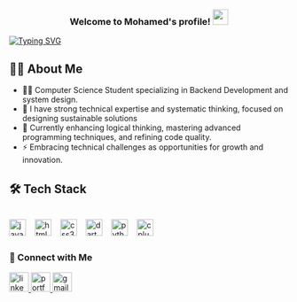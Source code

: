 <h3 align="center">
  Welcome to Mohamed's profile!
  <img src="https://media.giphy.com/media/hvRJCLFzcasrR4ia7z/giphy.gif" width="28">
</h3>

<a href="https://git.io/typing-svg"><img src="https://readme-typing-svg.demolab.com?font=Josefin+Sans&weight=600&size=24&pause=1000&center=true&vCenter=true&multiline=true&width=435&lines=A+Computer+Science+Student+;Tech+Enthusiast" alt="Typing SVG" /></a>


## 👨‍💻 About Me

- 👨‍💻 Computer Science Student specializing in Backend Development and system design.
- 🚀 I have strong technical expertise and systematic thinking, focused on designing sustainable solutions
- 🌱 Currently enhancing logical thinking, mastering advanced programming techniques, and refining code quality.
- ⚡ Embracing technical challenges as opportunities for growth and innovation.

## 🛠 Tech Stack
<br>

<div style="display: flex; align-items: center; gap: 2px;">
  <!-- JavaScript -->
  <img src="https://cdn.jsdelivr.net/gh/devicons/devicon/icons/javascript/javascript-original.svg" height="30" alt="javascript logo" />
  <img width="12" />

  <!-- HTML -->
  <img src="https://cdn.jsdelivr.net/gh/devicons/devicon/icons/html5/html5-original.svg" height="30" alt="html5 logo" />
  <img width="12" />

  <!-- CSS -->
  <img src="https://cdn.jsdelivr.net/gh/devicons/devicon/icons/css3/css3-original.svg" height="30" alt="css3 logo" />
  <img width="12" />

  <!-- Dart -->
  <img src="https://cdn.jsdelivr.net/gh/devicons/devicon/icons/dart/dart-original.svg" height="30" alt="dart logo" />
  <img width="12" />

  <!-- Python -->
  <img src="https://cdn.jsdelivr.net/gh/devicons/devicon/icons/python/python-original.svg" height="30" alt="python logo" />
  <img width="12" />

  <!-- C++ -->
  <img src="https://cdn.jsdelivr.net/gh/devicons/devicon/icons/cplusplus/cplusplus-original.svg" height="30" alt="cplusplus logo" />
</div>


##
### 🤝 Connect with Me

<div align="left">
  <a href="https://www.linkedin.com/in/mohamed-esam-234b482a2/" target="_blank">
    <img src="https://img.shields.io/static/v1?message=LinkedIn&logo=linkedin&label=&color=0077B5&logoColor=white&labelColor=&style=for-the-badge" height="35" alt="linkedin logo"  />
  </a>
  <a href="https://memo-portofoli.netlify.app/" target="_blank">
    <img src="https://img.shields.io/static/v1?message=Portfolio&logo=firefox&label=&color=000000&logoColor=white&labelColor=&style=for-the-badge" height="35" alt="portfolio logo"  />
  </a>
  <a href="mailto:mesam7849@gmail.com">
    <img src="https://img.shields.io/static/v1?message=Gmail&logo=gmail&label=&color=D14836&logoColor=white&labelColor=&style=for-the-badge" height="35" alt="gmail logo"  />
  </a>
</div>
